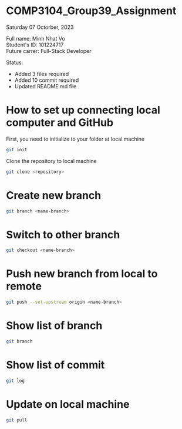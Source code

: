 # COMP3104_Group39_Assignment

Saturday 07 Octorber, 2023

Full name: Minh Nhat Vo <br />
Student's ID: 101224717 <br />
Future carrer: Full-Stack Developer

Status: 

* Added 3 files required
* Added 10 commit required
* Updated README.md file

# How to set up connecting local computer and GitHub
First, you need to initialize to your folder at local machine

```bash
git init
```
Clone the repository to local machine

```bash
git clone <repository>
```

# Create new branch

```bash
git branch <name-branch>
```

# Switch to other branch

```bash
git checkout <name-branch>
```

# Push new branch from local to remote

```bash
git push --set-upstream origin <name-branch>
```

# Show list of branch

```bash
git branch
```

# Show list of commit

```bash
git log
```

# Update on local machine

```bash
git pull
```

